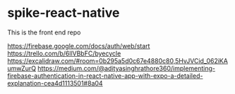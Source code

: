 # spike-react-native

This is the front end repo

https://firebase.google.com/docs/auth/web/start
https://trello.com/b/6llVBbFC/byecycle
https://excalidraw.com/#room=0b295a5d0c67e4880c80,5HvJVCid_062iKAumwZurQ
https://medium.com/@adityasinghrathore360/implementing-firebase-authentication-in-react-native-app-with-expo-a-detailed-explanation-cea4d1113501#8a04

